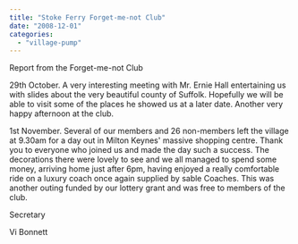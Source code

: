 ```yaml
---
title: "Stoke Ferry Forget-me-not Club"
date: "2008-12-01"
categories: 
  - "village-pump"
---
```


Report from the Forget-me-not Club

29th October. A very interesting meeting with Mr. Ernie Hall entertaining us with slides about the very beautiful county of Suffolk. Hopefully we will be able to visit some of the places he showed us at a later date. Another very happy afternoon at the club.

1st November. Several of our members and 26 non-members left the village at 9.30am for a day out in Milton Keynes' massive shopping centre. Thank you to everyone who joined us and made the day such a success. The decorations there were lovely to see and we all managed to spend some money, arriving home just after 6pm, having enjoyed a really comfortable ride on a luxury coach once again supplied by sable Coaches. This was another outing funded by our lottery grant and was free to members of the club.

Secretary

Vi Bonnett
